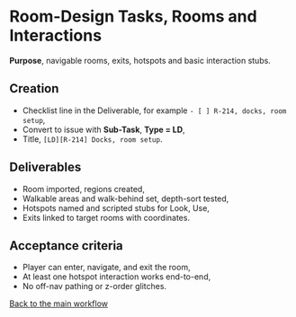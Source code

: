 # Room-Design Tasks, Rooms and Interactions

**Purpose**, navigable rooms, exits, hotspots and basic interaction stubs.

## Creation
- Checklist line in the Deliverable, for example `- [ ] R-214, docks, room setup`,
- Convert to issue with **Sub-Task**, **Type = LD**,
- Title, `[LD][R-214] Docks, room setup`.

## Deliverables
- Room imported, regions created,
- Walkable areas and walk-behind set, depth-sort tested,
- Hotspots named and scripted stubs for Look, Use,
- Exits linked to target rooms with coordinates.

## Acceptance criteria
- Player can enter, navigate, and exit the room,
- At least one hotspot interaction works end-to-end,
- No off-nav pathing or z-order glitches.

[Back to the main workflow](../workflow-tasks.md)
